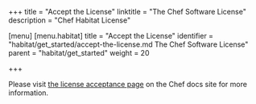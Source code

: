 +++
title = "Accept the License"
linktitle = "The Chef Software License"
description = "Chef Habitat License"

[menu]
  [menu.habitat]
    title = "Accept the License"
    identifier = "habitat/get_started/accept-the-license.md The Chef Software License"
    parent = "habitat/get_started"
    weight = 20

+++

Please visit <a href="https://docs.chef.io/chef_license_accept.html">the license acceptance page</a> on the Chef docs site for more information.

